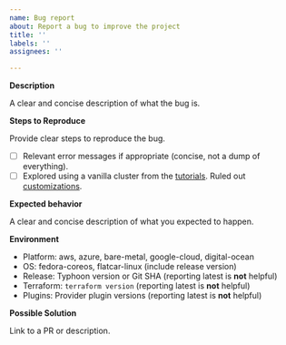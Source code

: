 ```yaml
---
name: Bug report
about: Report a bug to improve the project
title: ''
labels: ''
assignees: ''

---
```


<!-- READ: Issues are used to receive focused bug reports from users and to track planned future enhancements by the authors. Topics like cluster operation, support, debugging help, advice, and Kubernetes concepts are out of scope and should not use issues-->

**Description**

A clear and concise description of what the bug is.

**Steps to Reproduce**

Provide clear steps to reproduce the bug.

- [ ] Relevant error messages if appropriate (concise, not a dump of everything).
- [ ] Explored using a vanilla cluster from the [tutorials](https://typhoon.psdn.io/#documentation). Ruled out [customizations](https://typhoon.psdn.io/advanced/customization/).

**Expected behavior**

A clear and concise description of what you expected to happen.

**Environment**

* Platform: aws, azure, bare-metal, google-cloud, digital-ocean
* OS: fedora-coreos, flatcar-linux (include release version)
* Release: Typhoon version or Git SHA (reporting latest is **not** helpful)
* Terraform: `terraform version` (reporting latest is **not** helpful)
* Plugins: Provider plugin versions (reporting latest is **not** helpful)

**Possible Solution**

<!-- Most bug reports should have some inkling about solutions. Otherwise, your report may be less of a bug and more of a support request (see top).-->

Link to a PR or description.

